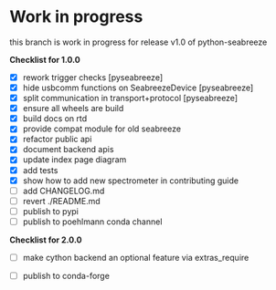 # Work in progress

this branch is work in progress for release v1.0 of python-seabreeze

**Checklist for 1.0.0**

- [x] rework trigger checks [pyseabreeze]
- [x] hide usbcomm functions on SeabreezeDevice [pyseabreeze]
- [x] split communication in transport+protocol [pyseabreeze]
- [x] ensure all wheels are build
- [x] build docs on rtd
- [x] provide compat module for old seabreeze
- [x] refactor public api
- [x] document backend apis
- [x] update index page diagram
- [x] add tests
- [x] show how to add new spectrometer in contributing guide
- [ ] add CHANGELOG.md
- [ ] revert ./README.md
- [ ] publish to pypi
- [ ] publish to poehlmann conda channel

**Checklist for 2.0.0**

- [ ] make cython backend an optional feature via extras_require
- [ ] publish to conda-forge

